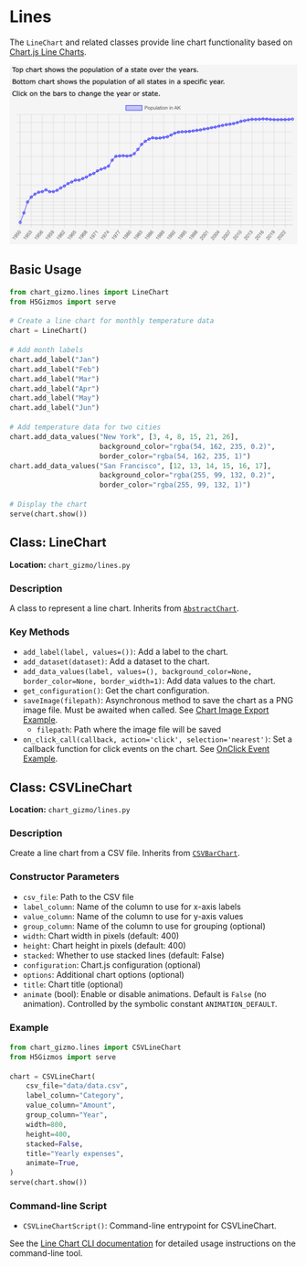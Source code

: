 # Lines

The `LineChart` and related classes provide line chart functionality based on [Chart.js Line Charts](https://www.chartjs.org/docs/latest/charts/line.html).

![Sample Line Chart](../screenshots/linechart.png)

## Basic Usage

```python
from chart_gizmo.lines import LineChart
from H5Gizmos import serve

# Create a line chart for monthly temperature data
chart = LineChart()

# Add month labels
chart.add_label("Jan")
chart.add_label("Feb")
chart.add_label("Mar")
chart.add_label("Apr")
chart.add_label("May")
chart.add_label("Jun")

# Add temperature data for two cities
chart.add_data_values("New York", [3, 4, 8, 15, 21, 26],
                      background_color="rgba(54, 162, 235, 0.2)",
                      border_color="rgba(54, 162, 235, 1)")
chart.add_data_values("San Francisco", [12, 13, 14, 15, 16, 17],
                      background_color="rgba(255, 99, 132, 0.2)",
                      border_color="rgba(255, 99, 132, 1)")

# Display the chart
serve(chart.show())
```

## Class: LineChart

**Location:** `chart_gizmo/lines.py`

### Description

A class to represent a line chart. Inherits from [`AbstractChart`](../api/charts.md).

### Key Methods

-   `add_label(label, values=())`: Add a label to the chart.
-   `add_dataset(dataset)`: Add a dataset to the chart.
-   `add_data_values(label, values=(), background_color=None, border_color=None, border_width=1)`: Add data values to the chart.
-   `get_configuration()`: Get the chart configuration.
-   `saveImage(filepath)`: Asynchronous method to save the chart as a PNG image file. Must be awaited when called. See [Chart Image Export Example](../examples/#chart-image-export).
    -   `filepath`: Path where the image file will be saved
-   `on_click_call(callback, action='click', selection='nearest')`: Set a callback function for click events on the chart. See [OnClick Event Example](../examples/#onclick-event-example).

## Class: CSVLineChart

**Location:** `chart_gizmo/lines.py`

### Description

Create a line chart from a CSV file. Inherits from [`CSVBarChart`](../api/bars.md).

### Constructor Parameters

-   `csv_file`: Path to the CSV file
-   `label_column`: Name of the column to use for x-axis labels
-   `value_column`: Name of the column to use for y-axis values
-   `group_column`: Name of the column to use for grouping (optional)
-   `width`: Chart width in pixels (default: 400)
-   `height`: Chart height in pixels (default: 400)
-   `stacked`: Whether to use stacked lines (default: False)
-   `configuration`: Chart.js configuration (optional)
-   `options`: Additional chart options (optional)
-   `title`: Chart title (optional)
-   `animate` (bool): Enable or disable animations. Default is `False` (no animation). Controlled by the symbolic constant `ANIMATION_DEFAULT`.

### Example

```python
from chart_gizmo.lines import CSVLineChart
from H5Gizmos import serve

chart = CSVLineChart(
    csv_file="data/data.csv",
    label_column="Category",
    value_column="Amount",
    group_column="Year",
    width=800,
    height=400,
    stacked=False,
    title="Yearly expenses",
    animate=True,
)
serve(chart.show())
```

### Command-line Script

-   `CSVLineChartScript()`: Command-line entrypoint for CSVLineChart.

See the [Line Chart CLI documentation](../cli/line.md) for detailed usage instructions on the command-line tool.
